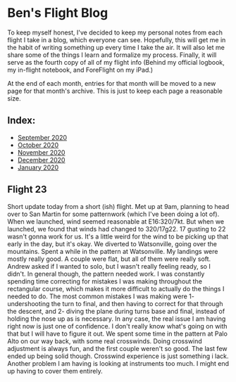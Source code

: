 # Ben's Flight Blog

To keep myself honest, I've decided to keep my personal notes from each flight I take in a blog, which everyone can see. Hopefully, this will get me in the habit of writing something up every time I take the air. It will also let me share some of the things I learn and formalize my process. Finally, it will serve as the fourth copy of all of my flight info (Behind my official logbook, my in-flight notebook, and ForeFlight on my iPad.)

At the end of each month, entries for that month will be moved to a new page for that month's archive. This is just to keep each page a reasonable size.

## Index:

- [September 2020](sept-20.html)
- [October 2020](oct-20.html)
- [November 2020](nov-20.html)
- [December 2020](dec-20.html)
- [January 2020](jan-20.html)

## Flight 23
Short update today from a short (ish) flight. Met up at 9am, planning to head over to San Martin for some patternwork (which I've been doing a lot of). When we launched, wind seemed reasonable at E16:320/7kt. But when we launched, we found that winds had changed to 320/17g22. 17 gusting to 22 wasn't gonna work for us. It's a little weird for the wind to be picking up that early in the day, but it's okay. We diverted to Watsonville, going over the mountains. Spent a while in the pattern at Watsonville. My landings were mostly really good. A couple were flat, but all of them were really soft. Andrew asked if I wanted to solo, but I wasn't really feeling ready, so I didn't. In general though, the pattern needed work. I was constantly spending time correcting for mistakes I was making throughout the rectangular course, which makes it more difficult to actually do the things I needed to do. The most common mistakes I was making were 1- undershooting the turn to final, and then having to correct for that through the descent, and 2- diving the plane during turns base and final, instead of holding the nose up as is necessary. In any case, the real issue I am having right now is just one of confidence. I don't really know what's going on with that but I will have to figure it out. We spent some time in the pattern at Palo Alto on our way back, with some real crosswinds. Doing crosswind adjustment is always fun, and the first couple weren't so good. The last few ended up being solid though. Crosswind experience is just something i lack. Another problem I am having is looking at instruments too much. I might end up having to cover them entirely.



